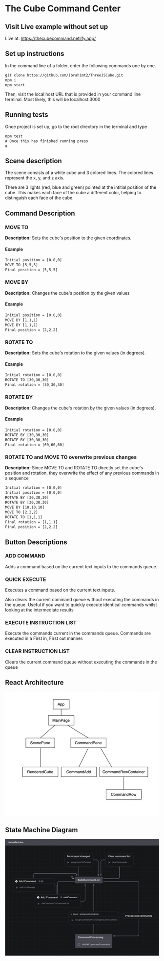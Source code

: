 # The Cube Command Center

## Visit Live example without set up

Live at: https://thecubecommand.netlify.app/

## Set up instructions 
In the command line of a folder, enter the following commands one by one.
```
git clone https://github.com/ibrahimt2/ThreeJSCube.git
npm i
npm start 
```
Then, visit the local host URL that is provided in your command line terminal. Most likely, this will be localhost:3000

## Running tests  
Once project is set up, go to the root directory in the terminal and type
```
npm test 
# Once this has finished running press
a
```

## Scene description

The scene consists of a white cube and 3 colored lines. The colored lines represent the x, y, and z axis. 

There are 3 lights (red, blue and green) pointed at the intitial position of the cube. This makes each face of the cube a different color, helping to distinguish each face of the cube. 

## Command Description

### MOVE TO
**Description:** Sets the cube's position to the given coordinates. 
#### Example
```
Initial position = [0,0,0]
MOVE TO [5,5,5]
Final position = [5,5,5]
```


### MOVE BY 
**Description:** Changes the cube's position by the given values
#### Example
```
Initial position = [0,0,0]
MOVE BY [1,1,1]
MOVE BY [1,1,1]
Final position = [2,2,2]
```

### ROTATE TO 
**Description:** Sets the cube's rotation to the given values (in degrees).
#### Example
```
Initial rotation = [0,0,0]
ROTATE TO [30,30,30]
Final rotation = [30,30,30]
```

### ROTATE BY
**Description:** Changes the cube's rotation by the given values (in degrees).
#### Example
```
Initial rotation = [0,0,0]
ROTATE BY [30,30,30]
ROTATE BY [30,30,30]
Final rotation = [60,60,60]
```

### ROTATE TO and MOVE TO overwrite previous changes
**Description:** Since MOVE TO and ROTATE TO directly set the cube's position and rotation, they overwrite the effect of any previous commands in a sequence
```
Initial rotation = [0,0,0]
Initial position = [0,0,0]
ROTATE BY [30,30,30]
ROTATE BY [30,30,30]
MOVE BY [10,10,10]
MOVE TO [2,2,2]
ROTATE TO [1,1,1]
Final rotation = [1,1,1]
Final position = [2,2,2]
```
## Button Descriptions

### ADD COMMAND
Adds a command based on the current text inputs to the commands queue. 

### QUICK EXECUTE
Executes a command based on the current text inputs. 

Also clears the current command queue without executing the commands in the queue. Useful if you want to quickly execute identical commands whilst looking at the intermediate results

### EXECUTE INSTRUCTION LIST
Execute the commands current in the commands queue. Commands are executed in a First in, First out manner.

### CLEAR INSTRUCTION LIST
Clears the current command queue without executing the commands in the queue

## React Architecture
![React architecture](./readMeImages/architecture_diagram.png)

## State Machine Diagram
![React architecture](./readMeImages/cube_state_machine.png)

